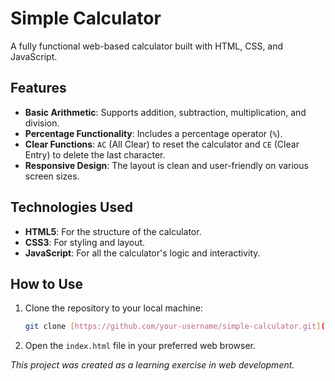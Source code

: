 # Simple Calculator

A fully functional web-based calculator built with HTML, CSS, and JavaScript.

## Features

* **Basic Arithmetic**: Supports addition, subtraction, multiplication, and division.
* **Percentage Functionality**: Includes a percentage operator (`%`).
* **Clear Functions**: `AC` (All Clear) to reset the calculator and `CE` (Clear Entry) to delete the last character.
* **Responsive Design**: The layout is clean and user-friendly on various screen sizes.

## Technologies Used

* **HTML5**: For the structure of the calculator.
* **CSS3**: For styling and layout.
* **JavaScript**: For all the calculator's logic and interactivity.

## How to Use

1.  Clone the repository to your local machine:
    ```bash
    git clone [https://github.com/your-username/simple-calculator.git](https://github.com/your-username/simple-calculator.git)
    ```
2.  Open the `index.html` file in your preferred web browser.


*This project was created as a learning exercise in web development.*
